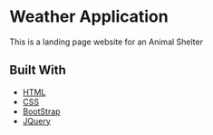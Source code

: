 # Weather Application

This is a landing page website for an Animal Shelter

## Built With

* [HTML](https://developer.mozilla.org/en-US/docs/Web/HTML)
* [CSS](https://developer.mozilla.org/en-US/docs/Web/CSS)
* [BootStrap](https://getbootstrap.com/)
* [JQuery](https://jquery.com/)
